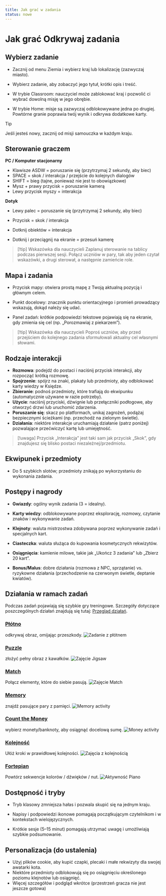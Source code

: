```yaml
---
title: Jak grać w zadania
status: nowe
---
```

# Jak grać Odkrywaj zadania <Badge type="tip" text=„new” />

## Wybierz zadanie
- Zacznij od menu Ziemia i wybierz kraj lub lokalizację (zazwyczaj miasto).
- Wybierz zadanie, aby zobaczyć jego tytuł, krótki opis i treść.
  
- W trybie Classroom: nauczyciel może zablokować kraj i pozwolić ci wybrać dowolną misję w jego obrębie.  
- W trybie Home: misje są zazwyczaj odblokowywane jedna po drugiej. Powtórne granie poprawia twój wynik i odkrywa dodatkowe karty.  

> [!tip]
> Jeśli jesteś nowy, zacznij od misji samouczka w każdym kraju.  

## Sterowanie graczem
**PC / Komputer stacjonarny**
  
- Klawisze ASDW = poruszanie się (przytrzymaj 2 sekundy, aby biec)
- SPACE = skok / interakcja / przejście do kolejnych dialogów
- SHIFT = bieg (tajne, ponieważ nie jest to obowiązkowe)
- Mysz + prawy przycisk = poruszanie kamerą
- Lewy przycisk myszy = interakcja

**Dotyk**
- Lewy palec = poruszanie się (przytrzymaj 2 sekundy, aby biec)
  
- Przycisk = skok / interakcja
- Dotknij obiektów = interakcja
- Dotknij i przeciągnij na ekranie = przesuń kamerę
> [!tip] Wskazówka dla nauczycieli
> Zaplanuj sterowanie na tablicy podczas pierwszej sesji. Połącz uczniów w pary, tak aby jeden czytał wskazówki, a drugi sterował, a następnie zamieńcie role.

## Mapa i zadania
- Przycisk mapy: otwiera prostą mapę z Twoją aktualną pozycją i głównym celem.
  
- Punkt docelowy: znacznik punktu orientacyjnego i promień prowadzący wskazują, dokąd należy się udać.
- Panel zadań: krótkie podpowiedzi tekstowe pojawiają się na ekranie, gdy zmienia się cel (np. „Porozmawiaj z piekarzem”).

> [!tip] Wskazówka dla nauczycieli
> Poproś uczniów, aby przed przejściem do kolejnego zadania sformułowali aktualny cel własnymi słowami.

## Rodzaje interakcji
- **Rozmowa**: podejdź do postaci i naciśnij przycisk interakcji, aby rozpocząć krótką rozmowę.
- **Spojrzenie**: spójrz na znaki, plakaty lub przedmioty, aby odblokować karty wiedzy w Księdze.
- **Zbieranie**: podnoś przedmioty, które trafiają do ekwipunku (automatycznie używane w razie potrzeby).
- **Użycie**: naciśnij przyciski, dźwignie lub przełączniki podłogowe, aby otworzyć drzwi lub uruchomić zdarzenia.
- **Poruszanie się**: skacz po platformach, unikaj zagrożeń, podążaj bezpiecznymi ścieżkami (np. przechodź na zielonym świetle).
- **Działania**: niektóre interakcje uruchamiają działanie (patrz poniżej) pozwalające przećwiczyć kartę lub umiejętność.
> [!uwaga]
> Przycisk „Interakcja” jest taki sam jak przycisk „Skok”, gdy znajdujesz się blisko postaci niezależnej/przedmiotu.

## Ekwipunek i przedmioty
- Do 5 szybkich slotów; przedmioty znikają po wykorzystaniu do wykonania zadania.

## Postępy i nagrody
- **Gwiazdy**: ogólny wynik zadania (3 = idealny).
- **Karty wiedzy**: odblokowywane poprzez eksplorację, rozmowy, czytanie znaków i wykonywanie zadań.
- **Klejnoty**: waluta mistrzostwa zdobywana poprzez wykonywanie zadań i specjalnych kart.
  
- **Ciasteczka**: waluta służąca do kupowania kosmetycznych rekwizytów.
- **Osiągnięcia**: kamienie milowe, takie jak „Ukończ 3 zadania” lub „Zbierz 20 kart”.
- **Bonus/Malus**: dobre działania (rozmowa z NPC, sprzątanie) vs. ryzykowne działania (przechodzenie na czerwonym świetle, deptanie kwiatów).
  
## Działania w ramach zadań
Podczas zadań pojawiają się szybkie gry treningowe. Szczegóły dotyczące poszczególnych działań znajdują się tutaj: [Przegląd działań](../content/activities/index.md).

### [Płótno](../content/activities/index.md#CleanCanvas)  
odkrywaj obraz, omijając przeszkody.
![Zadanie z płótnem](../../assets/img/content/activities/activity_CleanCanvas.jpg)

### [Puzzle](../content/activities/index.md#JigsawPuzzle)
złożyć pełny obraz z kawałków. 
![Zajęcie Jigsaw](../../assets/img/content/activities/activity_JigsawPuzzle.jpg)

### [Match](../content/activities/index.md#Match)
Połącz elementy, które do siebie pasują.
![Zajęcie Match](../../assets/img/content/activities/activity_Match.jpg)
  
### [Memory](../content/activities/index.md#Memory)
znajdź pasujące pary z pamięci.
![Memory activity](../../assets/img/content/activities/activity_Memory.jpg)
  
### [Count the Money](../content/activities/index.md#MoneyCount)
wybierz monety/banknoty, aby osiągnąć docelową sumę.
![Money activity](../../assets/img/content/activities/activity_MoneyCount.jpg)
  
### [Kolejność](../content/activities/index.md#Order)
Ułóż kroki w prawidłowej kolejności.
![Zajęcia z kolejnością](../../assets/img/content/activities/activity_Order.jpg)

### [Fortepian](../content/activities/index.md#Piano)
Powtórz sekwencje kolorów / dźwięków / nut. 
![Aktywność Piano](../../assets/img/content/activities/activity_Piano.jpg)

## Dostępność i tryby
- Tryb klasowy zmniejsza hałas i pozwala skupić się na jednym kraju.
- Napisy i podpowiedzi ikonowe pomagają początkującym czytelnikom i w kontekstach wielojęzycznych.
  
- Krótkie sesje (5–15 minut) pomagają utrzymać uwagę i umożliwiają szybkie podsumowanie.

## Personalizacja (do ustalenia)
- Użyj plików cookie, aby kupić czapki, plecaki i małe rekwizyty dla swojej awatarki kota.
- Niektóre przedmioty odblokowują się po osiągnięciu określonego poziomu klejnotów lub osiągnięć.
- Więcej szczegółów i podgląd wkrótce (przestrzeń gracza nie jest jeszcze gotowa)
  
